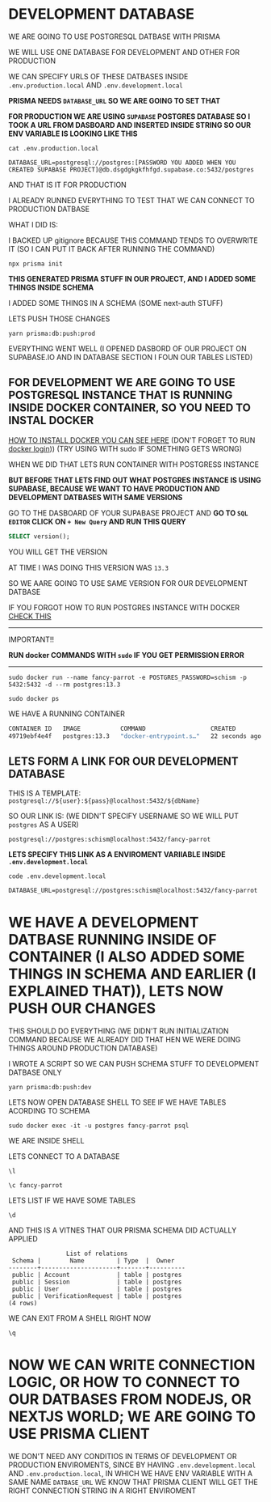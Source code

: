 # DEVELOPMENT DATABASE

WE ARE GOING TO USE POSTGRESQL DATBASE WITH PRISMA

WE WILL USE ONE DATABASE FOR DEVELOPMENT AND OTHER FOR PRODUCTION

WE CAN SPECIFY URLS OF THESE DATBASES INSIDE `.env.production.local` AND `.env.development.local`

**PRISMA NEEDS `DATABASE_URL` SO WE ARE GOING TO SET THAT**

**FOR PRODUCTION WE ARE USING `SUPABASE` POSTGRES DATABASE SO I TOOK A URL FROM DASBOARD AND INSERTED INSIDE STRING SO OUR ENV VARIABLE IS LOOKING LIKE THIS**

```
cat .env.production.local
```

```
DATABASE_URL=postgresql://postgres:[PASSWORD YOU ADDED WHEN YOU CREATED SUPABASE PROJECT]@db.dsgdgkgkfhfgd.supabase.co:5432/postgres
```

AND THAT IS IT FOR PRODUCTION

I ALREADY RUNNED EVERYTHING TO TEST THAT WE CAN CONNECT TO PRODUCTION DATBASE

WHAT I DID IS:

I BACKED UP gitignore BECAUSE THIS COMMAND TENDS TO OVERWRITE IT (SO I CAN PUT IT BACK AFTER RUNNING THE COMMAND)

```
npx prisma init
```

**THIS GENERATED PRISMA STUFF IN OUR PROJECT, AND I ADDED SOME THINGS INSIDE SCHEMA**

I ADDED SOME THINGS IN A SCHEMA (SOME next-auth STUFF)

LETS PUSH THOSE CHANGES

```
yarn prisma:db:push:prod
```

EVERYTHING WENT WELL (I OPENED DASBORD OF OUR PROJECT ON SUPABASE.IO AND IN DATABASE SECTION I FOUN OUR TABLES LISTED)

## FOR DEVELOPMENT WE ARE GOING TO USE POSTGRESQL INSTANCE THAT IS RUNNING INSIDE DOCKER CONTAINER, SO YOU NEED TO INSTAL DOCKER

[HOW TO INSTALL DOCKER YOU CAN SEE HERE](https://docs.docker.com/engine/install/ubuntu/) (DON'T FORGET TO RUN [docker login](https://docs.docker.com/engine/reference/commandline/login/))) (TRY USING WITH sudo IF SOMETHING GETS WRONG)

WHEN WE DID THAT LETS RUN CONTAINER WITH POSTGRESS INSTANCE

**BUT BEFORE THAT LETS FIND OUT WHAT POSTGRES INSTANCE IS USING SUPABASE, BECAUSE WE WANT TO HAVE PRODUCTION AND DEVELOPMENT DATBASES WITH SAME VERSIONS**

GO TO THE DASBOARD OF YOUR SUPABASE PROJECT AND **GO TO `SQL EDITOR` CLICK ON `+ New Query` AND RUN THIS QUERY**

```sql
SELECT version();
```

YOU WILL GET THE VERSION

AT TIME I WAS DOING THIS VERSION WAS `13.3`

SO WE AARE GOING TO USE SAME VERSION FOR OUR DEVELOPMENT DATBASE

IF YOU FORGOT HOW TO RUN POSTGRES INSTANCE WITH DOCKER [CHECK THIS](https://github.com/Rade58/databases-playground/tree/1_0_1_PostgreSQL)

***
IMPORTANT!!

**RUN docker COMMANDS WITH `sudo` IF YOU GET PERMISSION ERROR**

****

```
sudo docker run --name fancy-parrot -e POSTGRES_PASSWORD=schism -p 5432:5432 -d --rm postgres:13.3
```

```
sudo docker ps
```

WE HAVE A RUNNING CONTAINER

```bash
CONTAINER ID   IMAGE           COMMAND                  CREATED          STATUS          PORTS                                       NAMES
49719ebf4e4f   postgres:13.3   "docker-entrypoint.s…"   22 seconds ago   Up 19 seconds   0.0.0.0:5432->5432/tcp, :::5432->5432/tcp   fancy-parrot
```

## LETS FORM A LINK FOR OUR DEVELOPMENT DATABASE

THIS IS A TEMPLATE: `postgresql://${user}:${pass}@localhost:5432/${dbName}`

SO OUR LINK IS: (WE DIDN'T SPECIFY USERNAME SO WE WILL PUT `postgres` AS A USER)

`postgresql://postgres:schism@localhost:5432/fancy-parrot`

**LETS SPECIFY THIS LINK AS A ENVIROMENT VARIIABLE INSIDE `.env.development.local`**

```
code .env.development.local
```

```
DATABASE_URL=postgresql://postgres:schism@localhost:5432/fancy-parrot
```

# WE HAVE A DEVELOPMENT DATBASE RUNNING INSIDE OF CONTAINER (I ALSO ADDED SOME THINGS IN SCHEMA AND EARLIER (I EXPLAINED THAT)), LETS NOW PUSH OUR CHANGES

THIS SHOULD DO EVERYTHING (WE DIDN'T RUN INITIALIZATION COMMAND BECAUSE WE ALREADY DID THAT HEN WE WERE DOING THINGS AROUND PRODUCTION DATABASE)

I WROTE A SCRIPT SO WE CAN PUSH SCHEMA STUFF TO DEVELOPMENT DATBASE ONLY

```
yarn prisma:db:push:dev
```

LETS NOW OPEN DATABASE SHELL TO SEE IF WE HAVE TABLES ACORDING TO SCHEMA

```
sudo docker exec -it -u postgres fancy-parrot psql
```

WE ARE INSIDE SHELL

LETS CONNECT TO A DATABASE

```
\l
```

```
\c fancy-parrot
```

LETS LIST IF WE HAVE SOME TABLES

```
\d
```

AND THIS IS A VITNES THAT OUR PRISMA SCHEMA DID ACTUALLY APPLIED

```
                List of relations
 Schema |        Name         | Type  |  Owner   
--------+---------------------+-------+----------
 public | Account             | table | postgres
 public | Session             | table | postgres
 public | User                | table | postgres
 public | VerificationRequest | table | postgres
(4 rows)
```

WE CAN EXIT FROM A SHELL RIGHT NOW

```
\q
```

# NOW WE CAN WRITE CONNECTION LOGIC, OR HOW TO CONNECT TO OUR DATBASES FROM NODEJS, OR NEXTJS WORLD; WE ARE GOING TO USE PRISMA CLIENT

WE DON'T NEED ANY CONDITIOS IN TERMS OF DEVELOPMENT OR PRODUCTION ENVIROMENTS, SINCE BY HAVING `.env.development.local` AND `.env.production.local`, IN WHICH WE HAVE ENV VARIABLE WITH A SAME NAME `DATBASE_URL` WE KNOW THAT PRISMA CLIENT WILL GET THE RIGHT CONNECTION STRING IN A RIGHT ENVIROMENT



<!-- 


# WORK IN PROGRESS

## STYLING

USING TAILWIND TOGETHER WITH EMOTION (**TWIN MACRO BY ben-rogerson**)

twin.macro with emotion (explained)

<https://github.com/ben-rogerson/twin.examples/tree/master/next-emotion>


typescript emotion example (very nice, has more stuff) (maybe is missing something but it is a good starter to build upon):

<https://github.com/ben-rogerson/twin.examples/tree/master/next-emotion-typescript>

**THESE ARE THE DOCS FOR TWIN MACRO**

<https://github.com/ben-rogerson/twin.macro/tree/master/docs>

**MUST READ**: (UNDER RESOURCS)

<https://github.com/ben-rogerson/twin.macro#resources>

MOST IMPORTAT THING (AT LEAST FOR ME): USE `css={[tw``]}` FOR DYNAMIC STYLES, AND USE `tw=""` OTHERVISE

## ANIMATIONS AND TRANSITIONS

FRAMER MOTION (SOMETIMES I DON'T LIKE HOW IT WORKS BECAUSE IT TENDS TO RANDOMLY SETS display PROPERTY) (IF YOU ARE ANIMATING SIZES)

## STATE MANGEMENT

xstate @xstate/react

 -->